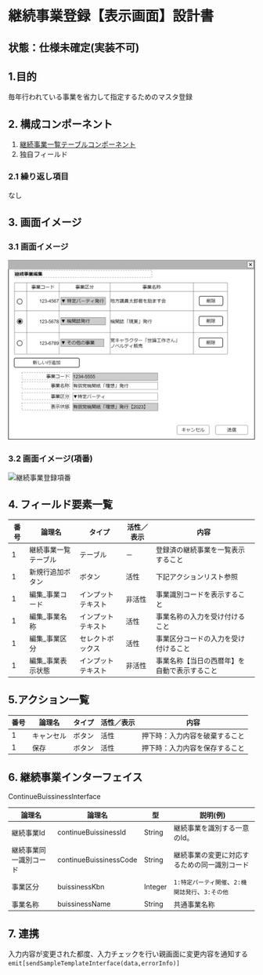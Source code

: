 ﻿# 継続事業登録【表示画面】設計書

## 状態：仕様未確定(実装不可)

## 1.目的

毎年行われている事業を省力して指定するためのマスタ登録

## 2. 構成コンポーネント

1. [継続事業一覧テーブルコンポーネント](../../common/front/table_continue_buisiness/table_continue_buisiness.md)
2. 独自フィールド

### 2.1 繰り返し項目

なし

## 3. 画面イメージ

### 3.1 画面イメージ

![継続事業登録](image/継続事業登録.drawio.png)

### 3.2 画面イメージ(項番)

![継続事業登録項番](image/継続事業登録項番.drawio.png)

## 4. フィールド要素一覧

| 番号 |        論理名        |       タイプ       | 活性／表示 |                     内容                     |
| ---- | -------------------- | ------------------ | ---------- | -------------------------------------------- |
| 1    | 継続事業一覧テーブル | テーブル           | －         | 登録済の継続事業を一覧表示すること           |
| 1    | 新規行追加ボタン     | ボタン             | 活性       | 下記アクションリスト参照                     |
| 1    | 編集_事業コード      | インプットテキスト | 非活性     | 事業識別コードを表示すること                 |
| 1    | 編集_事業名称        | インプットテキスト | 活性       | 事業名称の入力を受け付けること               |
| 1    | 編集_事業区分        | セレクトボックス   | 活性       | 事業区分コードの入力を受け付けること         |
| 1    | 編集_事業表示状態    | インプットテキスト | 非活性     | 事業名称【当日の西暦年】を自動で表示すること |

## 5.アクション一覧

| 番号 |           論理名           |    タイプ    | 活性／表示 |                            内容                            |
| ---- | -------------------------- | ------------ | ---------- | ---------------------------------------------------------- |
| 1    | キャンセル                 | ボタン       | 活性       | 押下時：入力内容を破棄すること                             |
| 1    | 保存                       | ボタン       | 活性       | 押下時：入力内容を保存すること                             |

## 6. 継続事業インターフェイス

ContinueBuissinessInterface

 |         論理名         |         論理名         |   型    |                                  説明(例)                                   |
 | ---------------------- | ---------------------- | ------- | --------------------------------------------------------------------------- |
 | 継続事業Id             | continueBuissinessId   | String  | 継続事業を識別する一意のId。    |
 | 継続事業同一識別コード | continueBuissinessCode | String  | 継続事業の変更に対応するための同一識別コード |
 | 事業区分               | buissinessKbn          | Integer | `1:特定パーティ開催`、`2:機関誌発行`、`3:その他`                            |
 | 事業名称               | buissinessName         | String  | 共通事業名称                                                                |

## 7. 連携

入力内容が変更された都度、入力チェックを行い親画面に変更内容を通知する`emit[sendSampleTemplateInterface(data,errorInfo)]`
